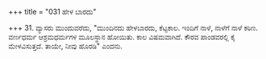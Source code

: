 +++
title = "031 ಹೇಳ ಬಾರದು"

+++
31. ವ್ಯಾಸರು ಮುಂದುವರೆದು, "ಮುಂದಿನದು ಹೇಳಬಾರದು, ಕೆಟ್ಟಕಾಲ. ಇಂದಿಗೆ ನಾಳೆ, ನಾಳೆಗೆ ನಾಳೆ ಕಠಿಣ. ವರ್ಣಧರ್ಮ ಆಶ್ರಮಧರ್ಮಗಳ ಮೂಲಸ್ಥಾನ ಹೋಯಿತು. ಕಾಲ ವಿಷಮವಾಗಿದೆ. ಕೌರವ ಪಾಂಡವರಲ್ಲಿ ಕೈ ಮೇಳವಿಸುತ್ತದೆ. ತಾಯೇ, ನೀವು ಹೊರಡಿ" ಎಂದನು.